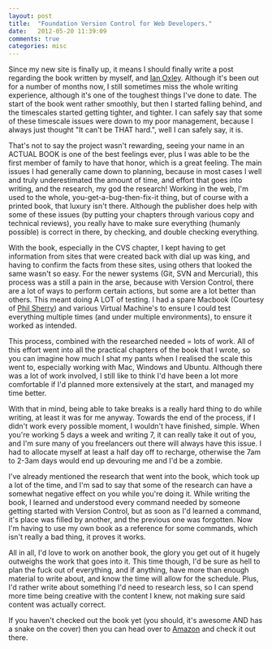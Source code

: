 ```yaml
---
layout: post
title:  "Foundation Version Control for Web Developers."
date:   2012-05-20 11:39:09
comments: true
categories: misc
---
```


Since my new site is finally up, it means I should finally write a post regarding the book written by myself, and [Ian Oxley](http://ianoxley.com/). Although it's been out for a number of months now, I still sometimes miss the whole writing experience, although it's one of the toughest things I've done to date. The start of the book went rather smoothly, but then I started falling behind, and the timescales started getting tighter, and tighter. I can safely say that some of these timescale issues were down to my poor management, because I always just thought "It can't be THAT hard.", well I can safely say, it is.

That's not to say the project wasn't rewarding, seeing your name in an ACTUAL BOOK is one of the best feelings ever, plus I was able to be the first member of family to have that honor, which is a great feeling. The main issues I had generally came down to planning, because in most cases I well and truly underestimated the amount of time, and effort that goes into writing, and the research, my god the research! Working in the web, I'm used to the whole, you-get-a-bug-then-fix-it thing, but of course with a printed book, that luxury isn't there. Although the publisher does help with some of these issues (by putting your chapters through various copy and technical reviews), you really have to make sure everything (humanly possible) is correct in there, by checking, and double checking everything.

With the book, especially in the CVS chapter, I kept having to get information from sites that were created back with dial up was king, and having to confirm the facts from these sites, using others that looked the same wasn't so easy. For the newer systems (Git, SVN and Mercurial), this process was a still a pain in the arse, because with Version Control, there are a lot of ways to perform certain actions, but some are a lot better than others. This meant doing A LOT of testing. I had a spare Macbook (Courtesy of [Phil Sherry](http://philsherry.com/)) and various Virtual Machine's to ensure I could test everything multiple times (and under multiple environments), to ensure it worked as intended.

This process, combined with the researched needed = lots of work. All of this effort went into all the practical chapters of the book that I wrote, so you can imagine how much I shat my pants when I realised the scale this went to, especially working with Mac, Windows and Ubuntu. Although there was a lot of work involved, I still like to think I'd have been a lot more comfortable if I'd planned more extensively at the start, and managed my time better.

With that in mind, being able to take breaks is a really hard thing to do while writing, at least it was for me anyway. Towards the end of the process, if I didn't work every possible moment, I wouldn't have finished, simple. When you're working 5 days a week and writing 7, it can really take it out of you, and I'm sure many of you freelancers out there will always have this issue. I had to allocate myself at least a half day off to recharge, otherwise the 7am to 2-3am days would end up devouring me and I'd be a zombie.

I've already mentioned the research that went into the book, which took up a lot of the time, and I'm sad to say that some of the research can have a somewhat negative effect on you while you're doing it. While writing the book, I learned and understood every command needed by someone getting started with Version Control, but as soon as I'd learned a command, it's place was filled by another, and the previous one was forgotten. Now I'm having to use my own book as a reference for some commands, which isn't really a bad thing, it proves it works.

All in all, I'd love to work on another book, the glory you get out of it hugely outweighs the work that goes into it. This time though, I'd be sure as hell to plan the fuck out of everything, and if anything, have more than enough material to write about, and know the time will allow for the schedule. Plus, I'd rather write about something I'd need to research less, so I can spend more time being creative with the content I knew, not making sure said content was actually correct.

If you haven't checked out the book yet (you should, it's awesome AND has a snake on the cover) then you can head over to [Amazon](http://www.amazon.co.uk/gp/product/1430239727/ref=as_li_tf_tl?ie=UTF8&tag=chrisdkemper-21&linkCode=as2&camp=1634&creative=6738&creativeASIN=1430239727) and check it out there.